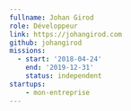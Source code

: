```yaml
---
fullname: Johan Girod
role: Développeur
link: https://johangirod.com
github: johangirod
missions:
  - start: '2018-04-24'
    end: '2019-12-31'
    status: independent
startups:
    - mon-entreprise
---
```

